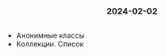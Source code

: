 <h3 style="text-align: center; padding-bottom: 14px">2024-02-02</h3>

* Анонимные классы
* Коллекции. Список